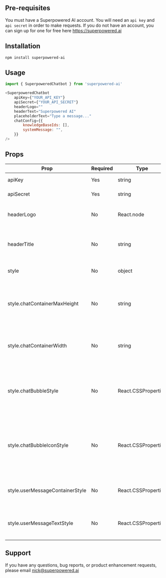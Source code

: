 ## Pre-requisites
You must have a Superpowered AI account. You will need an `api key` and `api secret` in order to make requests. If you do not have an account, you can sign up for one for free here https://superpowered.ai


## Installation
`npm install superpowered-ai`


## Usage
```javascript
import { SuperpoweredChatbot } from 'superpowered-ai'

<SuperpoweredChatbot
    apiKey={"YOUR_API_KEY"}
    apiSecret={"YOUR_API_SECRET"}
    headerLogo=""
    headerText="Superpowered AI"
    placeholderText="Type a message..."
    chatConfig={{
        knowledgeBaseIds: [],
        systemMessage: "",
    }}
/>
```


## Props

| Prop | Required | Type | Default | Description |
| ---- | -------- | ---- | ------- | ----------- |
| apiKey | Yes | string | "" | Superpowered AI API key |
| apiSecret | Yes | string | "" | Superpowered AI API secret |
| headerLogo | No | React.node | null | The logo (if any) you want displayed next to the title |
| headerTitle | No | string | "" | The title you want displayed at the top of the chatbot |
| style | No | object | - | Style customization for the chatbot |
| style.chatContainerMaxHeight | No | string | Max height for the chatbot in the opened state |
| style.chatContainerWidth | No | string | Width for the chatbot in the opened state |
| style.chatBubbleStyle | No | React.CSSProperties | Custom style for the floating chat bubble (closed state) |
| style.chatBubbleIconStyle | No | React.CSSProperties | Custom style for the icon in the floating chat bubble (closed state) |
| style.userMessageContainerStyle | No | React.CSSProperties | Custom style for the user message container |
| style.userMessageTextStyle | No | React.CSSProperties | Custom style for the user message text |


## Support
If you have any questions, bug reports, or product enhancement requests, please email nick@superpowered.ai